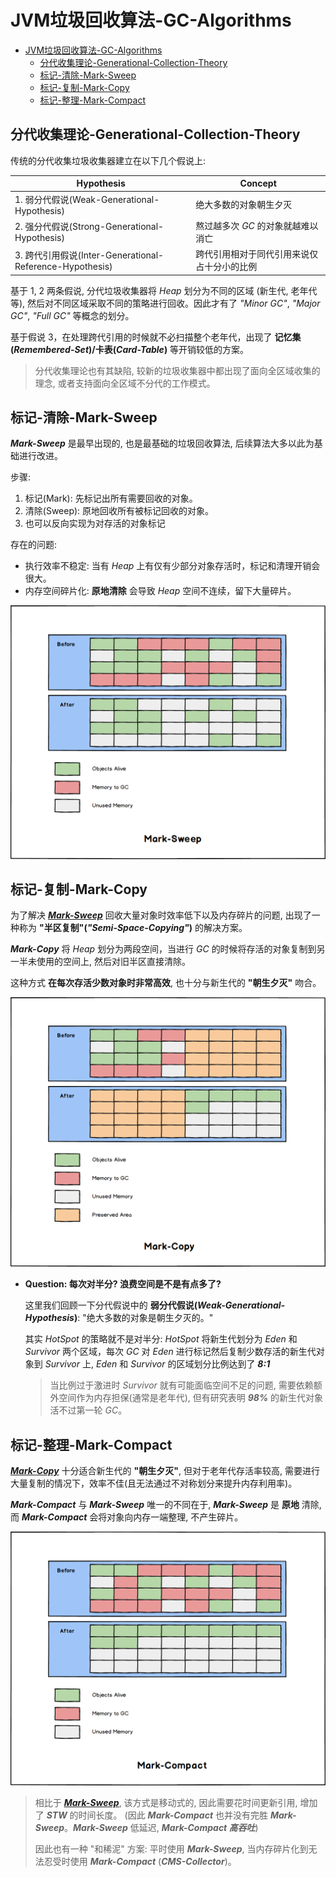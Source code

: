 # JVM垃圾回收算法-GC-Algorithms

- [JVM垃圾回收算法-GC-Algorithms](#jvm垃圾回收算法-gc-algorithms)
  - [分代收集理论-Generational-Collection-Theory](#分代收集理论-generational-collection-theory)
  - [标记-清除-Mark-Sweep](#标记-清除-mark-sweep)
  - [标记-复制-Mark-Copy](#标记-复制-mark-copy)
  - [标记-整理-Mark-Compact](#标记-整理-mark-compact)

## 分代收集理论-Generational-Collection-Theory

传统的分代收集垃圾收集器建立在以下几个假说上:

| Hypothesis                                               | Concept                                    |
| -------------------------------------------------------- | ------------------------------------------ |
| 1. 弱分代假说(Weak-Generational-Hypothesis)              | 绝大多数的对象朝生夕灭                     |
| 2. 强分代假说(Strong-Generational-Hypothesis)            | 熬过越多次 *GC* 的对象就越难以消亡         |
| 3. 跨代引用假说(Inter-Generational-Reference-Hypothesis) | 跨代引用相对于同代引用来说仅占十分小的比例 |

基于 1, 2 两条假说, 分代垃圾收集器将 *Heap* 划分为不同的区域 (新生代, 老年代等), 然后对不同区域采取不同的策略进行回收。因此才有了 *"Minor GC"*, *"Major GC"*, *"Full GC"* 等概念的划分。

基于假说
3，在处理跨代引用的时候就不必扫描整个老年代，出现了 **记忆集(*Remembered-Set*)/卡表(*Card-Table*)** 等开销较低的方案。

> 分代收集理论也有其缺陷, 较新的垃圾收集器中都出现了面向全区域收集的理念, 或者支持面向全区域不分代的工作模式。

## 标记-清除-Mark-Sweep

***Mark-Sweep*** 是最早出现的, 也是最基础的垃圾回收算法, 后续算法大多以此为基础进行改进。

步骤:

1. 标记(Mark): 先标记出所有需要回收的对象。
2. 清除(Sweep): 原地回收所有被标记回收的对象。
3. 也可以反向实现为对存活的对象标记

存在的问题:

- 执行效率不稳定: 当有 *Heap* 上有仅有少部分对象存活时，标记和清理开销会很大。
- 内存空间碎片化: **原地清除** 会导致 *Heap* 空间不连续，留下大量碎片。

![JVM-GC-Mark-Sweep](../../.assets/JVM-GC-Mark-Sweep.png)

## 标记-复制-Mark-Copy

为了解决 [***Mark-Sweep***](#标记-清除-mark-sweep) 回收大量对象时效率低下以及内存碎片的问题, 出现了一种称为 **"半区复制"(*"Semi-Space-Copying"*)** 的解决方案。

***Mark-Copy*** 将 *Heap* 划分为两段空间，当进行 *GC* 的时候将存活的对象复制到另一半未使用的空间上, 然后对旧半区直接清除。

这种方式 **在每次存活少数对象时非常高效**, 也十分与新生代的 **"朝生夕灭"** 吻合。

![JVM-GC-Mark-Copy](../../.assets/JVM-GC-Mark-Copy.png)

- **Question: 每次对半分? 浪费空间是不是有点多了?**
  
  这里我们回顾一下分代假说中的 **弱分代假说(*Weak-Generational-Hypothesis*)**: "绝大多数的对象是朝生夕灭的。"
  
  其实 *HotSpot* 的策略就不是对半分: *HotSpot* 将新生代划分为 *Eden* 和 *Survivor* 两个区域，每次 *GC* 对 *Eden* 进行标记然后复制少数存活的新生代对象到 *Survivor* 上, *Eden* 和 *Survivor* 的区域划分比例达到了 ***8:1***
  
  > 当比例过于激进时 *Survivor* 就有可能面临空间不足的问题, 需要依赖额外空间作为内存担保(通常是老年代), 但有研究表明 ***98%*** 的新生代对象活不过第一轮 *GC*。

## 标记-整理-Mark-Compact

[***Mark-Copy***](#标记-复制-mark-copy) 十分适合新生代的 **"朝生夕灭"**, 但对于老年代存活率较高, 需要进行大量复制的情况下，效率不佳(且无法通过不对称划分来提升内存利用率)。

***Mark-Compact*** 与 ***Mark-Sweep*** 唯一的不同在于, ***Mark-Sweep*** 是 **原地** 清除, 而 ***Mark-Compact*** 会将对象向内存一端整理, 不产生碎片。

![JVM-GC-Mark-Compact](../../.assets/JVM-GC-Mark-Compact.png)

> 相比于 [***Mark-Sweep***](#标记-清除-mark-sweep), 该方式是移动式的, 因此需要花时间更新引用, 增加了 ***STW*** 的时间长度。 (因此 ***Mark-Compact*** 也并没有完胜 ***Mark-Sweep***。***Mark-Sweep*** 低延迟, ***Mark-Compact 高吞吐***)
>
> 因此也有一种 "和稀泥" 方案: 平时使用 ***Mark-Sweep***, 当内存碎片化到无法忍受时使用 ***Mark-Compact*** (***CMS-Collector***)。
